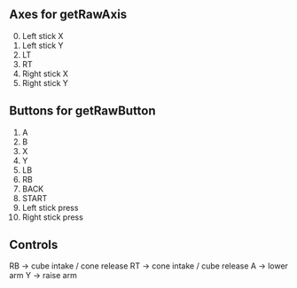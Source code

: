 ## Axes for getRawAxis
0. Left stick X
1. Left stick Y
2. LT
3. RT
4. Right stick X
5. Right stick Y

## Buttons for getRawButton
1. A
2. B
3. X
4. Y
5. LB
6. RB
7. BACK
8. START
9. Left stick press
10. Right stick press

## Controls
RB -> cube intake / cone release
RT -> cone intake / cube release
A -> lower arm
Y -> raise arm